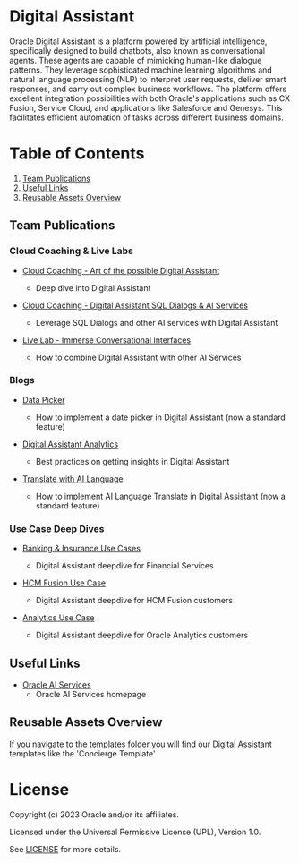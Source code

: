 # Digital Assistant
 
Oracle Digital Assistant is a platform powered by artificial intelligence, specifically designed to build chatbots, also known as conversational agents. These agents are capable of mimicking human-like dialogue patterns. They leverage sophisticated machine learning algorithms and natural language processing (NLP) to interpret user requests, deliver smart responses, and carry out complex business workflows. The platform offers excellent integration possibilities with both Oracle's applications such as CX Fusion, Service Cloud, and applications like Salesforce and Genesys. This facilitates efficient automation of tasks across different business domains.
 
# Table of Contents
 
1. [Team Publications](#team-publications)
2. [Useful Links](#useful-links)
3. [Reusable Assets Overview](#reusable-assets-overview)
 
## Team Publications

### Cloud Coaching & Live Labs
 
- [Cloud Coaching - Art of the possible Digital Assistant](https://www.youtube.com/watch?v=zPmfjuYQCGg&t=49s)
    - Deep dive into Digital Assistant

- [Cloud Coaching - Digital Assistant SQL Dialogs & AI Services](https://www.youtube.com/watch?v=HcS2GIxc7DM)
    - Leverage SQL Dialogs and other AI services with Digital Assistant

- [Live Lab - Immerse Conversational Interfaces](https://apexapps.oracle.com/pls/apex/r/dbpm/livelabs/view-workshop?wid=3452&clear=RR,180&session=112146561197244)
    - How to combine Digital Assistant with other AI Services

### Blogs

- [Data Picker ](https://www.youtube.com/watch?v=zPmfjuYQCGg&t=49s)
    - How to implement a date picker in Digital Assistant (now a standard feature)

- [Digital Assistant Analytics](https://www.linkedin.com/posts/martijndegrunt_oda-metrics-to-consider-activity-7003745870106009600-RbWc/?utm_source=share&utm_medium=member_desktop)
    - Best practices on getting insights in Digital Assistant

- [Translate with AI Language](https://blogs.oracle.com/digitalassistant/post/techexchange-unlocking-the-power-of-multi-lingual-digital-assistants-with-oci-ai-services)
    - How to implement AI Language Translate in Digital Assistant (now a standard feature)

### Use Case Deep Dives

- [Banking & Insurance Use Cases](https://bit.ly/oda4fins)
    - Digital Assistant deepdive for Financial Services

- [HCM Fusion Use Case](https://bit.ly/oda4hcmcustomers)
    - Digital Assistant deepdive for HCM Fusion customers

- [Analytics Use Case](https://bit.ly/oda4hsbc)
    - Digital Assistant deepdive for Oracle Analytics customers

## Useful Links
- [Oracle AI Services](https://www.oracle.com/artificial-intelligence/ai-services/)
    - Oracle AI Services homepage

## Reusable Assets Overview

If you navigate to the templates folder you will find our Digital Assistant templates like the 'Concierge Template'.

# License

Copyright (c) 2023 Oracle and/or its affiliates.

Licensed under the Universal Permissive License (UPL), Version 1.0.

See [LICENSE](https://github.com/oracle-devrel/technology-engineering/blob/main/LICENSE) for more details.
